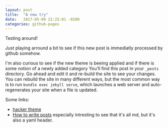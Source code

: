 ```yaml
---
layout: post
title:  "A new try"
date:   2017-05-09 22:25:01 -0200
categories: github-pages
---
```


Testing around!

Just playing arround a bit to see if this new post is immediatly processed by github somehow.

I'm also curious to see if the new theme is beeing applied and if there is some notion of a newly added category
You’ll find this post in your `_posts` directory. Go ahead and edit it and re-build the site to see your changes. You can rebuild the site in many different ways, but the most common way is to run `bundle exec jekyll serve`, which launches a web server and auto-regenerates your site when a file is updated.

Some links:
* [hacker theme](https://github.com/pages-themes/hacker)
* [How to write posts](https://jekyllrb.com/docs/posts/) especially intresting to see that it's all md, but it's also a yaml header.
